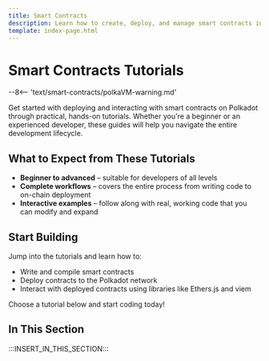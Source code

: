 ```yaml
---
title: Smart Contracts
description: Learn how to create, deploy, and manage smart contracts in the Polkadot ecosystem with detailed, step-by-step tutorials.
template: index-page.html
---
```


# Smart Contracts Tutorials

--8<-- 'text/smart-contracts/polkaVM-warning.md'

Get started with deploying and interacting with smart contracts on Polkadot through practical, hands-on tutorials. Whether you're a beginner or an experienced developer, these guides will help you navigate the entire development lifecycle.

## What to Expect from These Tutorials

- **Beginner to advanced** – suitable for developers of all levels
- **Complete workflows** – covers the entire process from writing code to on-chain deployment
- **Interactive examples** – follow along with real, working code that you can modify and expand

## Start Building

Jump into the tutorials and learn how to:

- Write and compile smart contracts
- Deploy contracts to the Polkadot network
- Interact with deployed contracts using libraries like Ethers.js and viem

Choose a tutorial below and start coding today!

## In This Section

:::INSERT_IN_THIS_SECTION:::
